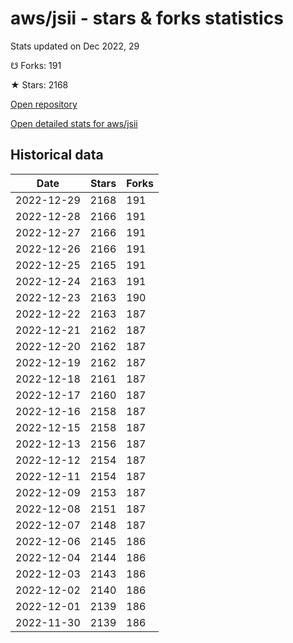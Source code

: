 # aws/jsii - stars & forks statistics

Stats updated on Dec 2022, 29

☋ Forks: 191

★ Stars: 2168

[Open repository](https://github.com/aws/jsii)

[Open detailed stats for aws/jsii](https://reviewgithub.com/rep/aws/jsii)

## Historical data
| Date | Stars | Forks |
|------|-------|-------|
| 2022-12-29 | 2168 | 191 | 
| 2022-12-28 | 2166 | 191 | 
| 2022-12-27 | 2166 | 191 | 
| 2022-12-26 | 2166 | 191 | 
| 2022-12-25 | 2165 | 191 | 
| 2022-12-24 | 2163 | 191 | 
| 2022-12-23 | 2163 | 190 | 
| 2022-12-22 | 2163 | 187 | 
| 2022-12-21 | 2162 | 187 | 
| 2022-12-20 | 2162 | 187 | 
| 2022-12-19 | 2162 | 187 | 
| 2022-12-18 | 2161 | 187 | 
| 2022-12-17 | 2160 | 187 | 
| 2022-12-16 | 2158 | 187 | 
| 2022-12-15 | 2158 | 187 | 
| 2022-12-13 | 2156 | 187 | 
| 2022-12-12 | 2154 | 187 | 
| 2022-12-11 | 2154 | 187 | 
| 2022-12-09 | 2153 | 187 | 
| 2022-12-08 | 2151 | 187 | 
| 2022-12-07 | 2148 | 187 | 
| 2022-12-06 | 2145 | 186 | 
| 2022-12-04 | 2144 | 186 | 
| 2022-12-03 | 2143 | 186 | 
| 2022-12-02 | 2140 | 186 | 
| 2022-12-01 | 2139 | 186 | 
| 2022-11-30 | 2139 | 186 | 

